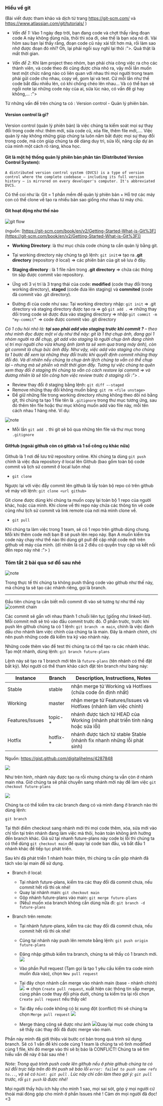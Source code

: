 
### Hiểu về git

(Bài viết được tham khảo và dịch từ trang https://git-scm.com/ và https://www.atlassian.com/git/tutorials/ )

+ *Vấn đề 1:*  Vào 1 ngày đẹp trời, bạn đang code và chợt thấy rằng đoạn code A này không dùng nữa, thôi thì xóa đi, oke thế là bạn xóa nó đi. Vài hôm sau bạn lại thấy rằng, đoạn code cũ này xài tốt hơn mà, rồi làm sao nhớ được đoạn đó nhỉ? Oh, lại phải ngồi suy nghĩ lại thôi :”>. Quả thật là mất thời gian.

+ *Vấn đề 2*: Khi làm project theo nhóm, bạn phải chia công việc ra cho các thành viên, và code theo đó cũng được chia nhỏ ra, vậy mỗi lần muốn test một chức năng nào có liên quan với nhau thì mọi người trong team phải gửi code cho nhau, copy về, gom lại và test. Cứ mỗi lần như thế code bắt đầu nhiều lên, có khi chồng chéo lên nhau… Và có thể bạn sẽ ngồi note lại những code này của ai, sửa lúc nào, có vấn đề gì hay không,... :">

Từ những vấn đề trên chúng ta có : Version control - Quản lý phiên bản.

#### Version control là gì?

Version control (quản lý phiên bản) là việc chúng ta kiểm soát mọi sự thay đổi trong code như: thêm mới, sửa code cũ, xóa file, thêm file mới,…. Việc quản lý này không những giúp chúng ta luôn nắm bắt được mọi sự thay đổi trong code, mà còn giúp chúng ta dễ dàng duy trì, sửa lỗi, nâng cấp dự án của mình  một cách rõ ràng, khoa học.

#### Git là một hệ thống quản lý phiên bản phân tán (Distributed Version Control System):

```A distributed version control system (DVCS) is a type of version control where the complete codebase — including its full version history — is mirrored on every developer's computer. It's abbreviated DVCS.```

Có  thể coi như là: Git = 1 phần mềm để quản lý phiên bản + Hỗ trợ các máy con có thể clone về tạo ra nhiều bản sao giống như nhau từ máy chủ.

#### Git hoạt động như thế nào

![git flow](/lecture02/gitflow.png)

(nguồn: [https://git-scm.com/book/en/v2/Getting-Started-What-is-Git%3F](https://git-scm.com/book/en/v2/Getting-Started-What-is-Git%3F))

+ **Working Directory**: là thư mục chứa code chúng ta cần quản lý bằng git.

+ Tại working directory này chúng ta gõ lệnh: ```git init```=> tạo ra **.git directory**
 (repository ở local) => các phiên bản của git sẽ lưu ở đây.

+ **Staging directory** : là 1 file nằm trong **.git directory** => chứa các thông tin sắp được commit vào repository.

+ Ứng với 3 vị trí là 3 trạng thái của code: **modified** (code thay đổi trong working directory), **staged** (code đưa lên staging) và **commited** (code đã commit vào .git directory).

+ Đường đi của code như sau:  Tại working directory nhập: ```git init``` => .git directory và staging directory được tạo ra => gõ ```git add .``` => những thay đổi trong code sẽ được đưa vào staging directory => nhập ```git commit -m “my-commit” ```=> code được commit vào .git directory

*Có 1 câu hỏi nhỏ là: **tại sao phải add vào staging trước khi commit ?** – theo như mình đọc được một ví dụ như thế này: git là 1 thợ chụp ảnh, đang gọi 1 nhóm người ra để chụp, git add vào staging là người chụp ảnh đang chỉnh vị trí mọi người cho vừa khung ảnh (anh ta sẽ xem qua trong máy ảnh), còn git commit là chụp bức ảnh đấy. Như vậy, việc add vào staging cho chúng ta 1 bước để xem lại những thay đổi trước khi quyết định commit những thay đổi đó. Và dĩ nhiên nếu chúng ta chụp ảnh lệch chúng ta vẫn có thể chụp lại – nhưng mà sẽ phiền và mất thời gian đấy. Tương tự việc chúng ta quên xem thay đổi ở staging thì chúng ta vẫn có cách restore lại commit => và đương nhiên là sẽ tốn công hơn việc review trước ở staging rồi :”> .*

* Review thay đổi ở staging bằng lệnh: ```git diff –-staged```
* Remove những thay đổi không muốn bằng: ```git rm <file unstage>``` 
* Để giữ những file trong working directory nhưng không theo dõi nó bằng git, thì chúng ta tạo 1 file tên là ```.gitignore``` trong thư mục tương ứng, sau đó thêm tên file hoặc thư mục không muốn add vào file này, mỗi tên cách nhau 1 hàng nhé. Ví dụ:

![note](/lecture02/gitignore.png)

* Mỗi lần ```git add .``` thì git sẽ bỏ qua những tên file và thư mục trong ```.gitignore```

#### GitHub (ngoài github còn có gitlab và 1 số công cụ khác nữa)

Github là 1 nơi để lưu trữ repository online. Khi chúng ta dùng ```git push``` chính là việc đưa repository ở local lên Github (bao gồm toàn bộ code commit và lịch sử commit ở local luôn nha)

+ ```git clone```

Ngược lại với việc đẩy commit lên github là lấy toàn bộ repo có trên github về máy với lệnh:
```git clone <url github>```

Git clone được dùng khi chúng ta muốn copy lại toàn bộ 1 repo của người khác, hoặc của mình. Khi clone về thì repo này chứa các thông tin về code cũng như lịch sử commit và link remote của nơi mà mình clone về.

+ ```git pull```

Khi chúng ta làm việc trong 1 team, sẽ có 1 repo trên github dùng chung. Mỗi khi thêm code mới bạn B sẽ push lên repo này. Bạn A muốn kiểm tra code này chạy như thế nào thì dùng git pull để cập nhật code mới trên github về máy của mình. (dĩ nhiên là cả 2 điều có quyền truy cập và kết nối đến repo này nhé :”> )

### Tóm tắt 2 bài qua sơ đồ sau nhé

![note](/lecture02/github.svg)

Trong thực tế thì chúng ta không push thẳng code vào github như thế này, mà chúng ta sẽ tạo các nhánh riêng, gọi là branch.

***********

Đầu tiên chúng ta cần biết mỗi commit đi vào sẽ tương tự như thế này
![commit chain](/lecture02/git-commit-chain.png)

Các commit sẽ gắn với nhau thành 1 chuỗi liên tục (giống như linked-list). Mỗi commit mới sẽ trỏ vào đầu commit trước đó. Ở phần trước, trước khi push lên github chúng ta có 1 lệnh:
``git branch -m main``, chính là việc đánh dấu cho nhánh làm việc chính của chúng ta là main. Đây là nhánh chính, chỉ nên push những code đã kiểm tra kỹ vào nhánh này.

Những code thêm vào để test thì chúng ta có thể tạo ra các nhánh khác. Tạo một nhánh, dùng lệnh:  ```git branch future-plans```

Lệnh này sẽ tạo ra 1 branch mới tên là ```future-plans``` (tên nhánh có thể đặt bất kỳ). Mọi người có thể tham khảo cách đặt tên branch như bảng này:

<table>
  <thead>
    <tr>
      <th>Instance</th>
      <th>Branch</th>
      <th>Description, Instructions, Notes</th>
    </tr>
  </thead>
  <tbody>
    <tr>
      <td>Stable</td>
      <td>stable</td>
      <td>nhận merge từ Working và Hotfixes (chứa code ổn định nhất)</td>
    </tr>
    <tr>
      <td>Working</td>
      <td>master</td>
      <td>nhận merge từ Features/Issues và Hotfixes (nhánh làm việc chính)</td>
    </tr>
    <tr>
      <td>Features/Issues</td>
      <td>topic-*</td>
      <td>nhánh được tách từ HEAD của Working (nhánh phát triển tính năng hoặc sửa lỗi)</td>
    </tr>
    <tr>
      <td>Hotfix</td>
      <td>hotfix-*</td>
      <td>nhánh được tách từ stable Stable (nhánh fix nhanh những lỗi phát sinh)</td>
    </tr>
  </tbody>
</table>

Nguồn: https://gist.github.com/digitaljhelms/4287848


![](/lecture02/git-branch-01.png)

Như trên hình, nhánh này được tạo ra rồi nhưng chúng ta vẫn còn ở nhánh main nha. Giờ chúng ta sẽ phải chuyển sang nhánh mới này để làm việc
```git checkout future-plans```

![](/lecture02/git-branch-02.png)

Chúng ta có thể kiểm tra các branch đang có và mình đang ở branch nào thì dùng lệnh:

```git branch```

Tại thời điểm checkout sang nhánh mới thì mọi code thêm, xóa, sửa mới vào chỉ tồn tại trên nhánh đang làm việc mà thôi, hoàn toàn không ảnh hưởng đến branch khác.
Giả sử tại nhanh future-plans này code bị lỗi thì chúng ta có thể dùng ```git checkout main``` để quay lại code ban đầu, và bắt đầu 1 nhánh khác để tiếp tục phát triển.

Sau khi đã phát triển 1 nhánh hoàn thiện, thì chúng ta cần gộp nhánh đã tách vào lại main để sử dụng.
+ Branch ở local:
 
	* Tại nhánh future-plans, kiểm tra các thay đổi đã commit chưa, nếu commit hết rồi thì ok nhé!
	* Quay lại nhánh main: ``git checkout main``
	* Gộp nhánh future-plans vào main: ``git merge future-plans``
	* (Nếu) muốn xóa branch không cần dùng nữa đi: ``git branch -d future-plans``
+ Branch trên remote:
	* Tại nhánh future-plans, kiểm tra các thay đổi đã commit chưa, nếu commit hết rồi thì ok nhé!
	* Cũng tại nhánh này push lên remote bằng lệnh: ``git push origin future-plans``
	* Đăng nhập github kiểm tra branch, chúng ta sẽ thấy có 1 branch mới.    
![](/lecture02/github-branch-1.png)

    * Vào phần Pull request (Tạm gọi là tạo 1 yêu cầu kiểm tra code mình muốn đưa vào), chọn ``New pull request`` 
	* Tại đây chọn nhánh cần merge vào nhánh main (base - nhánh chính) ![](/lecture02/github-branch-3.png) => chọn ``Create pull request``, xuất hiện các thông tin sắp merge, cùng phần code thay đổi phía dưới, chúng ta kiểm tra lại rồi chọn ``Create pull request`` nếu thấy ok!
	* Tại đây nếu code không có bị xung đột (conflict) thì sẽ chúng ta chọn ``Merge pull request`` ![](/lecture02/github-branch-4.png)
	* Merge thàng công sẽ được như ảnh ![](/lecture02/github-branch-5.png)Quay lại mục code chúng ta sẽ thấy các thay đổi đã được merge vào main.
  

Phần này mình đã giới thiệu vài bước cơ bản trong quá trình sử dụng branch. Sẽ có 1 vấn đề khi code cùng 1 team là chúng ta vô tình modified cùng 1 file, khi đó merge vào thì sẽ bị báo là CONFLICT! Chúng ta sẽ tìm hiểu vấn đề này ở bài sau nhé !

*Note: Trong quá trình push code lên github nếu ở phía github chúng ta có sử đổi trực tiếp trên đó thì push sẽ báo lỗi ``error: failed to push some refs to...``, và sẽ có ``hint: git pull`` . Lúc này chỉ cần làm theo gợi ý: ``git pull`` trước, rồi ``git push`` là được nhé!*


Mọi người thấy hữu ích hãy cho mình 1 sao, mọi sai sót, góp ý mọi người cứ thoải mái đóng góp cho mình ở phần Issues nhé ! Cảm ơn mọi người đã đọc! <3